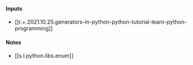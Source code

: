 

#### Inputs

- [[r.+.2021.10.25.generators-in-python-python-tutorial-learn-python-programming]]

#### Notes

- [[s.l.python.libs.enum]]

